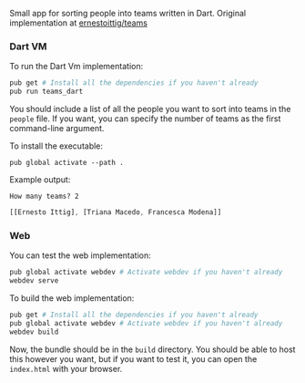 Small app for sorting people into teams written in Dart.
Original implementation at [ernestoittig/teams](https://github.com/ernestoittig/teams)

### Dart VM

To run the Dart Vm implementation:
```sh
pub get # Install all the dependencies if you haven't already
pub run teams_dart
```
You should include a list of all the people you want to sort into teams in the `people` file.
If you want, you can specify the number of teams as the first command-line argument.

To install the executable:
```
pub global activate --path .
```

Example output:
```
How many teams? 2
```
```dart
[[Ernesto Ittig], [Triana Macedo, Francesca Modena]]
```

### Web

You can test the web implementation:
```sh
pub global activate webdev # Activate webdev if you haven't already
webdev serve
```

To build the web implementation:
```sh
pub get # Install all the dependencies if you haven't already
pub global activate webdev # Activate webdev if you haven't already
webdev build
```

Now, the bundle should be in the `build` directory. You should be able to host this however you want, but
if you want to test it, you can open the `index.html` with your browser.
